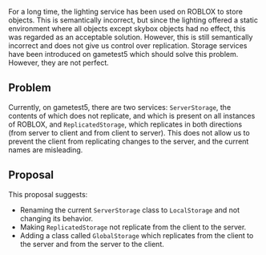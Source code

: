 For a long time, the lighting service has been used on ROBLOX to store objects. This is semantically incorrect, but since the lighting offered a static environment where all objects except skybox objects had no effect, this was regarded as an acceptable solution. However, this is still semantically incorrect and does not give us control over replication. Storage services have been introduced on gametest5 which should solve this problem. However, they are not perfect.

## Problem

Currently, on gametest5, there are two services: `ServerStorage`, the contents of which does not replicate, and which is present on all instances of ROBLOX, and `ReplicatedStorage`, which replicates in both directions (from server to client and from client to server). This does not allow us to prevent the client from replicating changes to the server, and the current names are misleading.

## Proposal

This proposal suggests:

* Renaming the current `ServerStorage` class to `LocalStorage` and not changing its behavior.
* Making `ReplicatedStorage` not replicate from the client to the server.
* Adding a class called `GlobalStorage` which replicates from the client to the server and from the server to the client.
